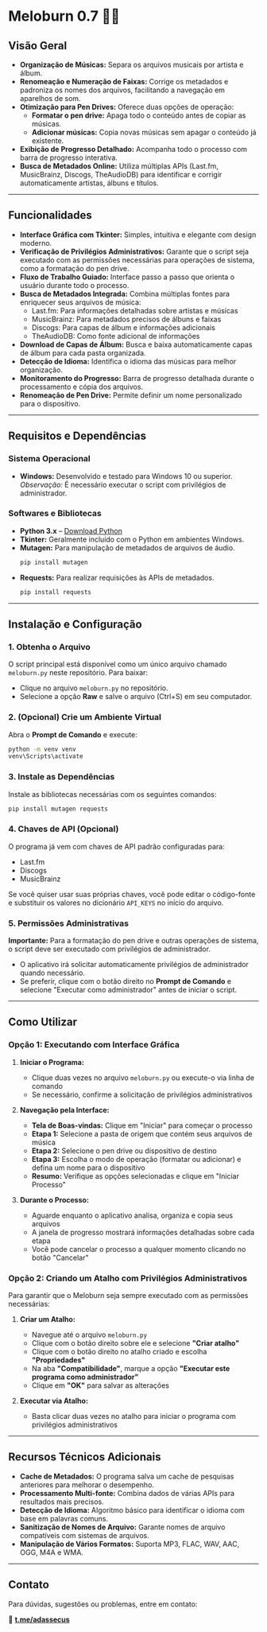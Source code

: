 # Meloburn 0.7 🍯🎶

## Visão Geral

- **Organização de Músicas:** Separa os arquivos musicais por artista e álbum.
- **Renomeação e Numeração de Faixas:** Corrige os metadados e padroniza os nomes dos arquivos, facilitando a navegação em aparelhos de som.
- **Otimização para Pen Drives:** Oferece duas opções de operação:
  - **Formatar o pen drive:** Apaga todo o conteúdo antes de copiar as músicas.
  - **Adicionar músicas:** Copia novas músicas sem apagar o conteúdo já existente.
- **Exibição de Progresso Detalhado:** Acompanha todo o processo com barra de progresso interativa.
- **Busca de Metadados Online:** Utiliza múltiplas APIs (Last.fm, MusicBrainz, Discogs, TheAudioDB) para identificar e corrigir automaticamente artistas, álbuns e títulos.

---

## Funcionalidades

- **Interface Gráfica com Tkinter:** Simples, intuitiva e elegante com design moderno.
- **Verificação de Privilégios Administrativos:** Garante que o script seja executado com as permissões necessárias para operações de sistema, como a formatação do pen drive.
- **Fluxo de Trabalho Guiado:** Interface passo a passo que orienta o usuário durante todo o processo.
- **Busca de Metadados Integrada:** Combina múltiplas fontes para enriquecer seus arquivos de música:
  - Last.fm: Para informações detalhadas sobre artistas e músicas
  - MusicBrainz: Para metadados precisos de álbuns e faixas
  - Discogs: Para capas de álbum e informações adicionais
  - TheAudioDB: Como fonte adicional de informações
- **Download de Capas de Álbum:** Busca e baixa automaticamente capas de álbum para cada pasta organizada.
- **Detecção de Idioma:** Identifica o idioma das músicas para melhor organização.
- **Monitoramento do Progresso:** Barra de progresso detalhada durante o processamento e cópia dos arquivos.
- **Renomeação de Pen Drive:** Permite definir um nome personalizado para o dispositivo.

---

## Requisitos e Dependências

### Sistema Operacional
- **Windows:** Desenvolvido e testado para Windows 10 ou superior.  
  *Observação:* É necessário executar o script com privilégios de administrador.

### Softwares e Bibliotecas
- **Python 3.x** – [Download Python](https://www.python.org/downloads/)
- **Tkinter:** Geralmente incluído com o Python em ambientes Windows.
- **Mutagen:** Para manipulação de metadados de arquivos de áudio.  
  ```bash
  pip install mutagen
  ```
- **Requests:** Para realizar requisições às APIs de metadados.  
  ```bash
  pip install requests
  ```

---

## Instalação e Configuração

### 1. Obtenha o Arquivo

O script principal está disponível como um único arquivo chamado `meloburn.py` neste repositório. Para baixar:
   - Clique no arquivo `meloburn.py` no repositório.
   - Selecione a opção **Raw** e salve o arquivo (Ctrl+S) em seu computador.

### 2. (Opcional) Crie um Ambiente Virtual

Abra o **Prompt de Comando** e execute:
```bash
python -m venv venv
venv\Scripts\activate
```

### 3. Instale as Dependências

Instale as bibliotecas necessárias com os seguintes comandos:
```bash
pip install mutagen requests
```

### 4. Chaves de API (Opcional)

O programa já vem com chaves de API padrão configuradas para:
- Last.fm
- Discogs
- MusicBrainz

Se você quiser usar suas próprias chaves, você pode editar o código-fonte e substituir os valores no dicionário `API_KEYS` no início do arquivo.

### 5. Permissões Administrativas

**Importante:** Para a formatação do pen drive e outras operações de sistema, o script deve ser executado com privilégios de administrador.  
- O aplicativo irá solicitar automaticamente privilégios de administrador quando necessário.
- Se preferir, clique com o botão direito no **Prompt de Comando** e selecione "Executar como administrador" antes de iniciar o script.

---

## Como Utilizar

### Opção 1: Executando com Interface Gráfica

1. **Iniciar o Programa:**
   - Clique duas vezes no arquivo `meloburn.py` ou execute-o via linha de comando
   - Se necessário, confirme a solicitação de privilégios administrativos

2. **Navegação pela Interface:**
   - **Tela de Boas-vindas:** Clique em "Iniciar" para começar o processo
   - **Etapa 1:** Selecione a pasta de origem que contém seus arquivos de música
   - **Etapa 2:** Selecione o pen drive ou dispositivo de destino
   - **Etapa 3:** Escolha o modo de operação (formatar ou adicionar) e defina um nome para o dispositivo
   - **Resumo:** Verifique as opções selecionadas e clique em "Iniciar Processo"

3. **Durante o Processo:**
   - Aguarde enquanto o aplicativo analisa, organiza e copia seus arquivos
   - A janela de progresso mostrará informações detalhadas sobre cada etapa
   - Você pode cancelar o processo a qualquer momento clicando no botão "Cancelar"

### Opção 2: Criando um Atalho com Privilégios Administrativos

Para garantir que o Meloburn seja sempre executado com as permissões necessárias:

1. **Criar um Atalho:**
   - Navegue até o arquivo `meloburn.py`
   - Clique com o botão direito sobre ele e selecione **"Criar atalho"**
   - Clique com o botão direito no atalho criado e escolha **"Propriedades"**
   - Na aba **"Compatibilidade"**, marque a opção **"Executar este programa como administrador"**
   - Clique em **"OK"** para salvar as alterações

2. **Executar via Atalho:**
   - Basta clicar duas vezes no atalho para iniciar o programa com privilégios administrativos

---

## Recursos Técnicos Adicionais

- **Cache de Metadados:** O programa salva um cache de pesquisas anteriores para melhorar o desempenho.
- **Processamento Multi-fonte:** Combina dados de várias APIs para resultados mais precisos.
- **Detecção de Idioma:** Algoritmo básico para identificar o idioma com base em palavras comuns.
- **Sanitização de Nomes de Arquivo:** Garante nomes de arquivo compatíveis com sistemas de arquivos.
- **Manipulação de Vários Formatos:** Suporta MP3, FLAC, WAV, AAC, OGG, M4A e WMA.

---

## Contato

Para dúvidas, sugestões ou problemas, entre em contato:

📩 **[t.me/adassecus](https://t.me/adassecus)**
